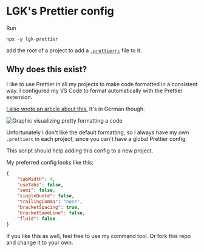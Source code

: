 # LGK's Prettier config

Run 
```
npx -y lgk-prettier
```
add the root of a project to add a [`.prettierrc`](https://prettier.io) file to it.

## Why does this exist?

I like to use Prettier in all my projects to make code formatted in a consistent way. I configured my VS Code to format automatically with the Prettier extension.

[I also wrote an article about this.](https://site.lgk.io/blog/mach-deinen-code-prettier/) It's in German though.

![Graphic visualizing pretty formatting a code](https://site.lgk.io/img/oOzfprwcvr-300.jpeg)

Unfortunately I don't like the default formatting, so I always have my own `.prettierc` in each project, since you can't have a global Prettier config.

This script should help adding this config to a new project.

My preferred config looks like this:

```json
{
    "tabWidth": 4,
    "useTabs": false,
    "semi": false,
    "singleQuote": false,
    "trailingComma": "none",
    "bracketSpacing": true,
    "bracketSameLine": false,
    "fluid": false
}
```

If you like this as well, feel free to use my command tool. Or fork this repo and change it to your own.
